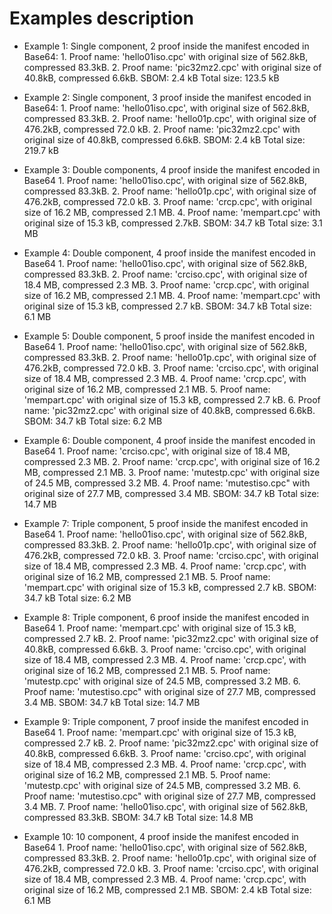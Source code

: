# Examples description
    
- Example 1: Single component, 2 proof inside the manifest encoded in Base64:
        1. Proof name: 'hello01iso.cpc' with original size of 562.8kB, compressed 83.3kB.
        2. Proof name: 'pic32mz2.cpc' with original size of 40.8kB, compressed 6.6kB. 
        SBOM: 2.4 kB
        Total size: 123.5 kB

- Example 2: Single component, 3 proof inside the manifest encoded in Base64:
        1. Proof name: 'hello01iso.cpc', with original size of 562.8kB, compressed 83.3kB.
        2. Proof name: 'hello01p.cpc', with original size of 476.2kB, compressed 72.0 kB.
        2. Proof name: 'pic32mz2.cpc' with original size of 40.8kB, compressed 6.6kB. 
        SBOM: 2.4 kB
        Total size: 219.7 kB
        
- Example 3: Double components, 4 proof inside the manifest encoded in Base64
        1. Proof name: 'hello01iso.cpc', with original size of 562.8kB, compressed 83.3kB.
        2. Proof name: 'hello01p.cpc', with original size of 476.2kB, compressed 72.0 kB.
        3. Proof name: 'crcp.cpc', with original size of 16.2 MB, compressed 2.1 MB.
        4. Proof name: 'mempart.cpc' with original size of 15.3 kB, compressed 2.7kB.
        SBOM: 34.7 kB
        Total size: 3.1 MB

- Example 4: Double component, 4 proof inside the manifest encoded in Base64
        1. Proof name: 'hello01iso.cpc', with original size of 562.8kB, compressed 83.3kB.
        2. Proof name: 'crciso.cpc', with original size of 18.4 MB, compressed 2.3 MB.
        3. Proof name: 'crcp.cpc', with original size of 16.2 MB, compressed 2.1 MB.
        4. Proof name: 'mempart.cpc' with original size of 15.3 kB, compressed 2.7 kB. 
        SBOM: 34.7 kB
        Total size: 6.1 MB

- Example 5: Double component, 5 proof inside the manifest encoded in Base64
        1. Proof name: 'hello01iso.cpc', with original size of 562.8kB, compressed 83.3kB.
        2. Proof name: 'hello01p.cpc', with original size of 476.2kB, compressed 72.0 kB.
        3. Proof name: 'crciso.cpc', with original size of 18.4 MB, compressed 2.3 MB.
        4. Proof name: 'crcp.cpc', with original size of 16.2 MB, compressed 2.1 MB.
        5. Proof name: 'mempart.cpc' with original size of 15.3 kB, compressed 2.7 kB. 
        6. Proof name: 'pic32mz2.cpc' with original size of 40.8kB, compressed 6.6kB.
        SBOM: 34.7 kB
        Total size: 6.2 MB 

- Example 6: Double component, 4 proof inside the manifest encoded in Base64
        1. Proof name: 'crciso.cpc', with original size of 18.4 MB, compressed 2.3 MB.
        2. Proof name: 'crcp.cpc', with original size of 16.2 MB, compressed 2.1 MB.
        3. Proof name: 'mutestp.cpc' with original size of 24.5 MB, compressed 3.2 MB.
        4. Proof name: 'mutestiso.cpc" with original size of 27.7 MB, compressed 3.4 MB.
        SBOM: 34.7 kB
        Total size: 14.7 MB

- Example 7: Triple component, 5 proof inside the manifest encoded in Base64
        1. Proof name: 'hello01iso.cpc', with original size of 562.8kB, compressed 83.3kB.
        2. Proof name: 'hello01p.cpc', with original size of 476.2kB, compressed 72.0 kB.
        3. Proof name: 'crciso.cpc', with original size of 18.4 MB, compressed 2.3 MB.
        4. Proof name: 'crcp.cpc', with original size of 16.2 MB, compressed 2.1 MB.
        5. Proof name: 'mempart.cpc' with original size of 15.3 kB, compressed 2.7 kB. 
        SBOM: 34.7 kB
        Total size: 6.2 MB

- Example 8: Triple component, 6 proof inside the manifest encoded in Base64
        1. Proof name: 'mempart.cpc' with original size of 15.3 kB, compressed 2.7 kB.
        2. Proof name: 'pic32mz2.cpc' with original size of 40.8kB, compressed 6.6kB.
        3. Proof name: 'crciso.cpc', with original size of 18.4 MB, compressed 2.3 MB.
        4. Proof name: 'crcp.cpc', with original size of 16.2 MB, compressed 2.1 MB.
        5. Proof name: 'mutestp.cpc' with original size of 24.5 MB, compressed 3.2 MB.
        6. Proof name: 'mutestiso.cpc" with original size of 27.7 MB, compressed 3.4 MB.
        SBOM: 34.7 kB
        Total size: 14.7 MB

- Example 9: Triple component, 7 proof inside the manifest encoded in Base64
        1. Proof name: 'mempart.cpc' with original size of 15.3 kB, compressed 2.7 kB.
        2. Proof name: 'pic32mz2.cpc' with original size of 40.8kB, compressed 6.6kB.
        3. Proof name: 'crciso.cpc', with original size of 18.4 MB, compressed 2.3 MB.
        4. Proof name: 'crcp.cpc', with original size of 16.2 MB, compressed 2.1 MB.
        5. Proof name: 'mutestp.cpc' with original size of 24.5 MB, compressed 3.2 MB.
        6. Proof name: 'mutestiso.cpc" with original size of 27.7 MB, compressed 3.4 MB.
        7. Proof name: 'hello01iso.cpc', with original size of 562.8kB, compressed 83.3kB.
        SBOM: 34.7 kB
        Total size: 14.8 MB

- Example 10: 10 component, 4 proof inside the manifest encoded in Base64
        1. Proof name: 'hello01iso.cpc', with original size of 562.8kB, compressed 83.3kB.
        2. Proof name: 'hello01p.cpc', with original size of 476.2kB, compressed 72.0 kB.
        3. Proof name: 'crciso.cpc', with original size of 18.4 MB, compressed 2.3 MB.
        4. Proof name: 'crcp.cpc', with original size of 16.2 MB, compressed 2.1 MB.
        SBOM: 2.4 kB
        Total size: 6.1 MB